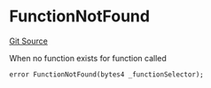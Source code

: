 # FunctionNotFound
[Git Source](https://github.com/thrackle-io/tron/blob/2e0bd455865a1259ae742cba145517a82fc00f5d/src/economic/ruleProcessor/RuleProcessorDiamond.sol)

When no function exists for function called


```solidity
error FunctionNotFound(bytes4 _functionSelector);
```

